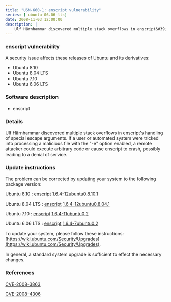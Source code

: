 ```yaml
---
title: "USN-660-1: enscript vulnerability"
series: [ ubuntu-06.06-lts]
date: 2008-11-03 12:00:00
description: |
    Ulf Härnhammar discovered multiple stack overflows in enscript&#39;s handling of special escape arguments.  If a user or automated system were tricked into processing a malicious file with the &quot;-e&quot; option enabled, a remote attacker could execute arbitrary code or cause enscript to crash, possibly leading to a denial of service. 
--- 
```

 
### enscript vulnerability

A security issue affects these releases of Ubuntu and its derivatives:

* Ubuntu 8.10
* Ubuntu 8.04 LTS
* Ubuntu 7.10
* Ubuntu 6.06 LTS

### Software description

* enscript 

### Details

Ulf Härnhammar discovered multiple stack overflows in enscript&#39;s handling of special escape arguments. If a user or automated system were tricked into processing a malicious file with the &quot;-e&quot; option enabled, a remote attacker could execute arbitrary code or cause enscript to crash, possibly leading to a denial of service. 

### Update instructions

The problem can be corrected by updating your system to the following package version:

Ubuntu 8.10
 : [enscript](https://launchpad.net/ubuntu/+source/enscript) <span> [1.6.4-12ubuntu0.8.10.1](https://launchpad.net/ubuntu/+source/enscript/1.6.4-12ubuntu0.8.10.1) </span> 

Ubuntu 8.04 LTS
 : [enscript](https://launchpad.net/ubuntu/+source/enscript) <span> [1.6.4-12ubuntu0.8.04.1](https://launchpad.net/ubuntu/+source/enscript/1.6.4-12ubuntu0.8.04.1) </span> 

Ubuntu 7.10
 : [enscript](https://launchpad.net/ubuntu/+source/enscript) <span> [1.6.4-11ubuntu0.2](https://launchpad.net/ubuntu/+source/enscript/1.6.4-11ubuntu0.2) </span> 

Ubuntu 6.06 LTS
 : [enscript](https://launchpad.net/ubuntu/+source/enscript) <span> [1.6.4-7ubuntu0.2](https://launchpad.net/ubuntu/+source/enscript/1.6.4-7ubuntu0.2) </span> 

To update your system, please follow these instructions: [https://wiki.ubuntu.com/Security/Upgrades](https://wiki.ubuntu.com/Security/Upgrades).

In general, a standard system upgrade is sufficient to effect the necessary changes. 

### References

 [CVE-2008-3863](http://people.ubuntu.com/~ubuntu-security/cve/CVE-2008-3863), 

 [CVE-2008-4306](http://people.ubuntu.com/~ubuntu-security/cve/CVE-2008-4306)
 
